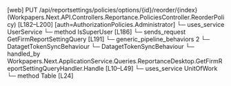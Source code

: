 [web] PUT /api/reportsettings/policies/options/{id}/reorder/{index}  (Workpapers.Next.API.Controllers.Reportance.PoliciesController.ReorderPolicy)  [L182–L200] [auth=AuthorizationPolicies.Administrator]
  └─ uses_service UserService
    └─ method IsSuperUser [L186]
  └─ sends_request GetFirmReportSettingQuery [L191]
    └─ generic_pipeline_behaviors 2
      └─ DatagetTokenSyncBehaviour
      └─ DatagetTokenSyncBehaviour
    └─ handled_by Workpapers.Next.ApplicationService.Queries.ReportanceDesktop.GetFirmReportSettingQueryHandler.Handle [L10–L49]
      └─ uses_service UnitOfWork
        └─ method Table [L24]

